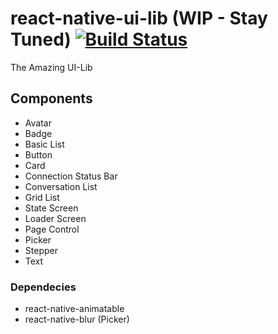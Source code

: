 # react-native-ui-lib (WIP - Stay Tuned) [![Build Status](https://travis-ci.org/wix/react-native-ui-lib.svg?branch=master)](https://travis-ci.org/wix/react-native-ui-lib)
The Amazing UI-Lib

## Components
- Avatar
- Badge
- Basic List
- Button
- Card
- Connection Status Bar
- Conversation List
- Grid List
- State Screen
- Loader Screen
- Page Control
- Picker 
- Stepper
- Text


### Dependecies 
- react-native-animatable
- react-native-blur (Picker)
